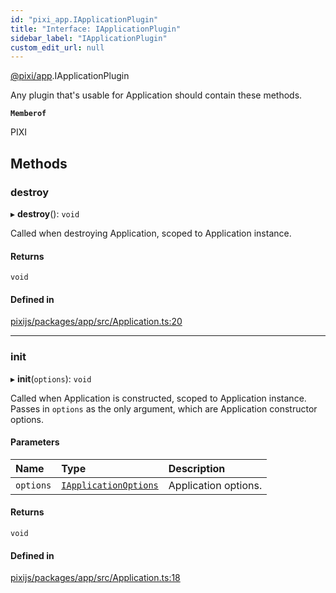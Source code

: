 ```yaml
---
id: "pixi_app.IApplicationPlugin"
title: "Interface: IApplicationPlugin"
sidebar_label: "IApplicationPlugin"
custom_edit_url: null
---
```


[@pixi/app](../modules/pixi_app.md).IApplicationPlugin

Any plugin that's usable for Application should contain these methods.

**`Memberof`**

PIXI

## Methods

### destroy

▸ **destroy**(): `void`

Called when destroying Application, scoped to Application instance.

#### Returns

`void`

#### Defined in

[pixijs/packages/app/src/Application.ts:20](https://github.com/pixijs/pixijs/blob/2194fe5c5/packages/app/src/Application.ts#L20)

___

### init

▸ **init**(`options`): `void`

Called when Application is constructed, scoped to Application instance.
Passes in `options` as the only argument, which are Application constructor options.

#### Parameters

| Name | Type | Description |
| :------ | :------ | :------ |
| `options` | [`IApplicationOptions`](pixi_app.IApplicationOptions.md) | Application options. |

#### Returns

`void`

#### Defined in

[pixijs/packages/app/src/Application.ts:18](https://github.com/pixijs/pixijs/blob/2194fe5c5/packages/app/src/Application.ts#L18)
